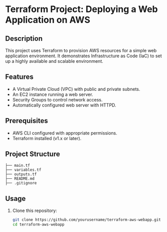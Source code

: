 # Terraform Project: Deploying a Web Application on AWS

## Description
This project uses Terraform to provision AWS resources for a simple web application environment. It demonstrates Infrastructure as Code (IaC) to set up a highly available and scalable environment.

## Features
- A Virtual Private Cloud (VPC) with public and private subnets.
- An EC2 instance running a web server.
- Security Groups to control network access.
- Automatically configured web server with HTTPD.

## Prerequisites
- AWS CLI configured with appropriate permissions.
- Terraform installed (v1.x or later).

## Project Structure
```
├── main.tf
├── variables.tf
├── outputs.tf
├── README.md
├── .gitignore
```

## Usage

1. Clone this repository:
   ```bash
   git clone https://github.com/yourusername/terraform-aws-webapp.git
   cd terraform-aws-webapp
   ```
   
